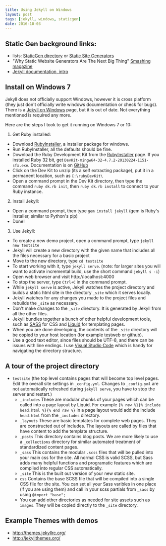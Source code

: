 ```yaml
---
title: Using Jekyll on Windows
layout: post
tags: [jekyll, windows, staticgen]
date: 2016-10-03
---
```


## Static Gen background links:

- lists: [StaticGen directory](https://www.staticgen.com/about) or [Static Site Generators](https://staticsitegenerators.net/)
- "Why Static Website Generators Are The Next Big Thing" [Smashing magazine](https://www.smashingmagazine.com/2015/11/modern-static-website-generators-next-big-thing/)
- [Jekyll documentation, intro](https://jekyllrb.com/docs/home/)

## Install on Windows 7 

Jekyll does not officially support Windows, however it is cross platform (they just don't officially write windows documentation or check for bugs). 
There is a [Jekyll on Windows](https://jekyllrb.com/docs/windows/#installation) page, but it is out of date. Not everything mentioned is required any more.

Here are the steps I took to get it running on Windows 7 or 10:

1. Get Ruby installed:
  - Download [RubyInstaller](http://rubyinstaller.org/downloads/), a installer package for windows.
  - Run RubyInstaller, all the defaults should be fine.
  - Download the Ruby Development Kit from the [RubyInstaller](http://rubyinstaller.org/downloads/) page. If you installed Ruby 32 bit, get `DevKit-mingw64-32-4.7.2-20130224-1151-sfx.exe`. Documentation is on [GitHub](https://github.com/oneclick/rubyinstaller/wiki/Development-Kit)
  - Click on the Dev Kit to unzip (its a self extracting package), put it in a permanent location, such as `C:\rubyDevKit\`
  - Open a command prompt in the Dev Kit directory, then type the command `ruby dk.rb init`, then `ruby dk.rb install` to connect to your Ruby instance.

2. Install Jekyll:
  - Open a command prompt, then type `gem install jekyll` (gem is Ruby's installer, similar to Python's pip)
  - Done!

3. Use Jekyll:
  - To create a new demo project, open a command prompt, type `jekyll new testsite` 
  - Jekyll will create a new directory with the given name that includes all the files necessary for a basic project
  - Move to the new directory, type `cd testsite`
  - To start working with it, type `jekyll serve`. (note: for larger sites you will want to activate incremental build, use the short command `jekyll s -i`)
  - Open web browser and visit http://localhost:4000 
  - To stop the server, type `Ctrl+C` in the command prompt.
  - While `jekyll serve` is active, Jekyll watches the project directory and builds a static html site in the directory `_site` which it serves locally. 
  - Jekyll watches for any changes you made to the project files and rebuilds the `_site` as necessary.
  - Don't make changes to the `_site` directory. It is generated by Jekyll from all the other files. 
  - Jekyll bundles together a bunch of other helpful development tools, such as [SASS](http://sass-lang.com/) for CSS and [Liquid](https://shopify.github.io/liquid/) for templating pages. 
  - When you are done developing, the contents of the `_site` directory will be copied to your host location (for example testweb or github).
  - Use a good text editor, since files should be UTF-8, and there can be issues with line endings. I use [Visual Studio Code](https://code.visualstudio.com/) which is handy for navigating the directory structure.

## A tour of the project directory

- `testsite` (the top level contains pages that will become top level pages. Edit the overall site settings in `_config.yml`. Changes to `_config.yml` are not automatically refreshed during `jekyll serve`, you have to stop the server and restart.)
  - `_includes` These are modular chunks of your pages which can be called into a page layout by Liquid. For example `{% raw %}{% include head.html %}{% end raw %}` in a page layout would add the include `head.html` from the `_includes` directory.
  - `_layouts` These are basic templates for complete web pages. They are constructed out of includes. The layouts are called by files that have content to add the template structure.
  - `_posts` This directory contains blog posts. We are more likely to use a `_collections` directory for similar automated treatment of standardized content pages.
  - `_sass` This contains the modular `.scss` files that will be pulled into your main css for the site. All normal CSS is valid SCSS, but Sass adds many helpful functions and programatic features which are compiled into regular CSS automatically. 
  - `_site` This is the built out version of your new static site. 
  - `css` Contains the base SCSS file that will be compiled into a single CSS file for the site. You can set all your Sass varibles in one place (if you are using them) and call in your scss partials from `_sass` by using `@import "base";`
  - You can add other directories as needed for site assets such as `images`. They will be copied directly to the `_site` directory.

## Example Themes with demos

- http://themes.jekyllrc.org/
- http://jekyllthemes.org/
